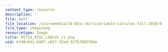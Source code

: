 ```yaml
---
content_type: resource
description: ''
file: null
file_location: /coursemedia/18-02sc-multivariable-calculus-fall-2010/6f48cb61b907c02732ed52757865704a_MIT18_02SC_L5Brds_11.png
file_type: image/png
resourcetype: Image
title: MIT18_02SC_L5Brds_11.png
uid: 6f48cb61-b907-c027-32ed-52757865704a
---
```

